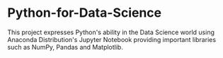 # Python-for-Data-Science
This project expresses Python's ability in the Data Science world using Anaconda Distribution's Jupyter Notebook providing important libraries such as NumPy, Pandas and Matplotlib.
